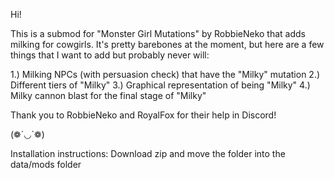 Hi!

This is a submod for "Monster Girl Mutations" by RobbieNeko that adds milking for cowgirls. It's pretty barebones at the moment, but here are a few things that I want to add but probably never will:

1.) Milking NPCs (with persuasion check) that have the "Milky" mutation
2.) Different tiers of "Milky"
3.) Graphical representation of being "Milky"
4.) Milky cannon blast for the final stage of "Milky"

Thank you to RobbieNeko and RoyalFox for their help in Discord!

(❁´◡`❁)

Installation instructions:
Download zip and move the folder into the data/mods folder
